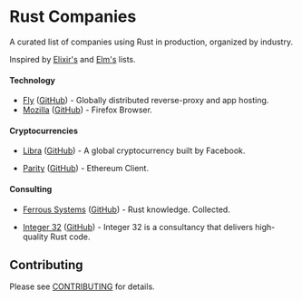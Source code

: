 # Rust Companies

A curated list of companies using Rust in production, organized by industry.

Inspired by [Elixir's][elixir-companies] and [Elm's][elm-companies] lists.

[elixir-companies]: https://github.com/doomspork/elixir-companies
[elm-companies]: https://github.com/jah2488/elm-companies

#### Technology

* [Fly](https://fly.io)
  ([GitHub](https://github.com/superfly)) - Globally distributed reverse-proxy and app hosting.
* [Mozilla](https://www.mozilla.org)
  ([GitHub](https://github.com/mozilla)) - Firefox Browser.

#### Cryptocurrencies

* [Libra](https://libra.org)
  ([GitHub](https://github.com/libra/libra)) - A global cryptocurrency built by Facebook.
  
* [Parity](https://www.parity.io/)
  ([GitHub](https://github.com/paritytech/)) - Ethereum Client.

#### Consulting

* [Ferrous Systems](https://ferrous-systems.com/)
  ([GitHub](https://github.com/ferrous-systems/)) - Rust knowledge. Collected.
  
 * [Integer 32](https://www.integer32.com/)
  ([GitHub](https://github.com/integer32llc)) - Integer 32 is a consultancy that delivers high-quality Rust code.

## Contributing

Please see [CONTRIBUTING](CONTRIBUTING.md) for details.
